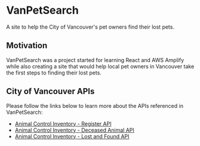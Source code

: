 # VanPetSearch 
A site to help the City of Vancouver's pet owners find their lost pets.

## Motivation
VanPetSearch was a project started for learning React and AWS Amplify while also creating a site that would help local pet owners in Vancouver take the first steps to finding their lost pets. 

## City of Vancouver APIs
Please follow the links below to learn more about the APIs referenced in VanPetSearch:

* [Animal Control Inventory - Register API](https://opendata.vancouver.ca/explore/dataset/animal-control-inventory-register/information/)
* [Animal Control Inventory - Deceased Animal API](https://opendata.vancouver.ca/explore/dataset/animal-control-inventory-deceased-animal/information/)
* [Animal Control Inventory - Lost and Found API](https://opendata.vancouver.ca/explore/dataset/animal-control-inventory-lost-and-found/information/?disjunctive.breed&disjunctive.color) 
